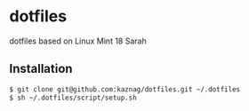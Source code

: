 # dotfiles
dotfiles based on Linux Mint 18 Sarah

## Installation

~~~ sh
$ git clone git@github.com:kaznag/dotfiles.git ~/.dotfiles
$ sh ~/.dotfiles/script/setup.sh
~~~
